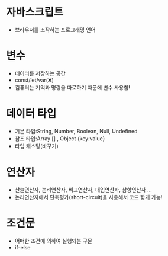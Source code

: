 # 자바스크립트

- 브라우저를 조작하는 프로그래밍 언어

# 변수

- 데이터를 저장하는 공간
- const/let/var(❌)
- 컴퓨터는 기억과 명령을 따로하기 때문에 변수 사용함!

# 데이터 타입

- 기본 타입:String, Number, Boolean, Null, Undefined
- 참조 타입:Array [] , Object {key:value}
- 타입 캐스팅(바꾸기)

# 연산자

- 산술연산자, 논리연산자, 비교연산자, 대입연산자, 삼항연산자 ...
- 논리연산자에서 단축평가(short-circuit)을 사용해서 코드 짧게 가능!

# 조건문

- 어떠한 조건에 의하여 실행되는 구문
- if-else

